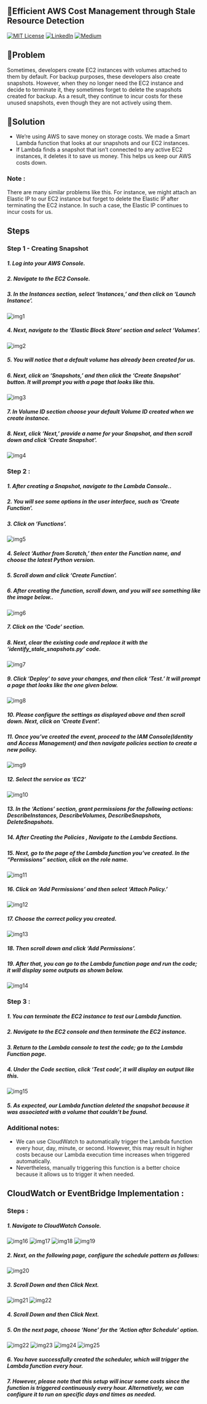 
## 🍁Efficient AWS Cost Management through Stale Resource Detection

[![MIT License](https://img.shields.io/badge/License-MIT-green.svg)](https://choosealicense.com/licenses/mit/)
        [![LinkedIn](https://img.shields.io/badge/LinkedIn-Profile-blue)](https://www.linkedin.com/in/nikhil--chaudhari/)
        [![Medium](https://img.shields.io/badge/Medium-Writeups-black)](https://medium.com/@nikhil-c)


## 🍁Problem 
Sometimes, developers create EC2 instances with volumes attached to them by default. For backup purposes, these developers also create snapshots. However, when they no longer need the EC2 instance and decide to terminate it, they sometimes forget to delete the snapshots created for backup. As a result, they continue to incur costs for these unused snapshots, even though they are not actively using them.

## 🍁Solution 
* We’re using AWS to save money on storage costs. We made a Smart Lambda function that looks at our snapshots and our EC2 instances. 
* If Lambda finds a snapshot that isn’t connected to any active EC2 instances, it deletes it to save us money. This helps us keep our AWS costs down.

### Note :
There are many similar problems like this. For instance, we might attach an Elastic IP to our EC2 instance but forget to delete the Elastic IP after terminating the EC2 instance. In such a case, the Elastic IP continues to incur costs for us.

## Steps
### Step 1 - Creating Snapshot
##### 1. Log into your AWS Console.
##### 2. Navigate to the EC2 Console.
##### 3. In the Instances section, select ‘Instances,’ and then click on ‘Launch Instance’.

![img1]()

##### 4. Next, navigate to the ‘Elastic Block Store’ section and select ‘Volumes’.

![img2]()

##### 5. You will notice that a default volume has already been created for us.

##### 6. Next, click on ‘Snapshots,’ and then click the ‘Create Snapshot’ button. It will prompt you with a page that looks like this.

![img3]()

##### 7. In Volume ID section choose your default Volume ID created when we create instance.

##### 8. Next, click ‘Next,’ provide a name for your Snapshot, and then scroll down and click ‘Create Snapshot’.

![img4]()

### Step 2 :
##### 1. After creating a Snapshot, navigate to the Lambda Console..
##### 2. You will see some options in the user interface, such as ‘Create Function’.
##### 3. Click on ‘Functions’.

![img5]()

##### 4. Select ‘Author from Scratch,’ then enter the Function name, and choose the latest Python version.
##### 5. Scroll down and click ‘Create Function’.
##### 6. After creating the function, scroll down, and you will see something like the image below..

![img6]()

##### 7. Click on the ‘Code’ section.

##### 8. Next, clear the existing code and replace it with the ‘identify_stale_snapshots.py’ code.


![img7]()

##### 9. Click ‘Deploy’ to save your changes, and then click ‘Test.’ It will prompt a page that looks like the one given below.

![img8]()


##### 10. Please configure the settings as displayed above and then scroll down. Next, click on ‘Create Event’.

##### 11. Once you’ve created the event, proceed to the IAM Console(Identity and Access Management) and then navigate policies section to create a new policy.

![img9]()

##### 12. Select the service as ‘EC2’

![img10]()

##### 13. In the ‘Actions’ section, grant permissions for the following actions: DescribeInstances, DescribeVolumes, DescribeSnapshots, DeleteSnapshots.

##### 14. After Creating the Policies , Navigate to the Lambda Sections.

##### 15. Next, go to the page of the Lambda function you’ve created. In the “Permissions” section, click on the role name.

![img11]()

##### 16. Click on ‘Add Permissions’ and then select ‘Attach Policy.’

![img12]()
 
##### 17. Choose the correct policy you created.

![img13]()

##### 18. Then scroll down and click ‘Add Permissions’.

##### 19. After that, you can go to the Lambda function page and run the code; it will display some outputs as shown below.

![img14]()


### Step 3 :
##### 1. You can terminate the EC2 instance to test our Lambda function.
##### 2. Navigate to the EC2 console and then terminate the EC2 instance.
##### 3. Return to the Lambda console to test the code; go to the Lambda Function page.
##### 4. Under the Code section, click ‘Test code’, it will display an output like this.

![img15]()

##### 5. As expected, our Lambda function deleted the snapshot because it was associated with a volume that couldn’t be found.

### Additional notes:
* We can use CloudWatch to automatically trigger the Lambda function every hour, day, minute, or second. However, this may result in higher costs because our Lambda execution time increases when triggered automatically. 
* Nevertheless, manually triggering this function is a better choice because it allows us to trigger it when needed.

## CloudWatch or EventBridge Implementation :
### Steps :

##### 1. Navigate to CloudWatch Console.

![img16]()
![img17]()
![img18]()
![img19]()


##### 2. Next, on the following page, configure the schedule pattern as follows:

![img20]()

##### 3. Scroll Down and then Click Next.

![img21]()
![img22]()

##### 4. Scroll Down and then Click Next.

##### 5. On the next page, choose ‘None’ for the ‘Action after Schedule’ option.

![img22]()
![img23]()
![img24]()
![img25]()


##### 6. You have successfully created the scheduler, which will trigger the Lambda function every hour.

##### 7. However, please note that this setup will incur some costs since the function is triggered continuously every hour. Alternatively, we can configure it to run on specific days and times as needed.